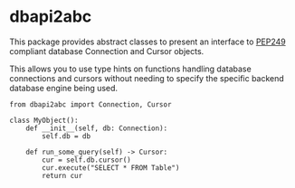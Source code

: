 # dbapi2abc

This package provides abstract classes to present an interface to
[PEP249](https://www.python.org/dev/peps/pep-0249/) compliant database Connection and Cursor objects.

This allows you to use type hints on functions handling database
connections and cursors without needing to specify the specific
backend database engine being used.

```
from dbapi2abc import Connection, Cursor

class MyObject():
    def __init__(self, db: Connection):
        self.db = db

    def run_some_query(self) -> Cursor:
        cur = self.db.cursor()
        cur.execute("SELECT * FROM Table")
        return cur
```        
  



```

